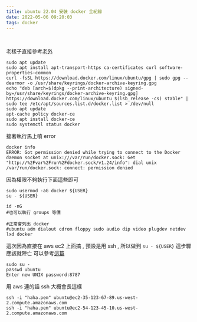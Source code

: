 ```yaml
---
title: ubuntu 22.04 安裝 docker 全紀錄
date: 2022-05-06 09:20:03
tags: docker
---
```

&nbsp;
<!-- more -->

老樣子直接參考[老外](https://www.digitalocean.com/community/tutorials/how-to-install-and-use-docker-on-ubuntu-22-04)
```
sudo apt update
sudo apt install apt-transport-https ca-certificates curl software-properties-common
curl -fsSL https://download.docker.com/linux/ubuntu/gpg | sudo gpg --dearmor -o /usr/share/keyrings/docker-archive-keyring.gpg
echo "deb [arch=$(dpkg --print-architecture) signed-by=/usr/share/keyrings/docker-archive-keyring.gpg] https://download.docker.com/linux/ubuntu $(lsb_release -cs) stable" | sudo tee /etc/apt/sources.list.d/docker.list > /dev/null
sudo apt update
apt-cache policy docker-ce
sudo apt install docker-ce
sudo systemctl status docker
```

接著執行馬上噴 error
```
docker info
ERROR: Got permission denied while trying to connect to the Docker daemon socket at unix:///var/run/docker.sock: Get "http://%2Fvar%2Frun%2Fdocker.sock/v1.24/info": dial unix /var/run/docker.sock: connect: permission denied
```

因為權限不夠執行下面這些即可
```
sudo usermod -aG docker ${USER}
su - ${USER}

id -nG
#也可以執行 groups 等價

#正常會列出 docker
#ubuntu adm dialout cdrom floppy sudo audio dip video plugdev netdev lxd docker
```

這次因為直接在 aws ec2 上面搞 , 預設是用 ssh , 所以做到 `su - ${USER}` 這步驟應該就陣亡
可以參考[這篇](https://stackoverflow.com/questions/51667876/ec2-ubuntu-14-default-password)
```
sudo su -
passwd ubuntu
Enter new UNIX password:8787
```

用 aws 連的話 ssh 大概會長這樣
```
ssh -i "haha.pem" ubuntu@ec2-35-123-67-89.us-west-2.compute.amazonaws.com
ssh -i "haha.pem" ubuntu@ec2-54-123-45-10.us-west-2.compute.amazonaws.com
```
